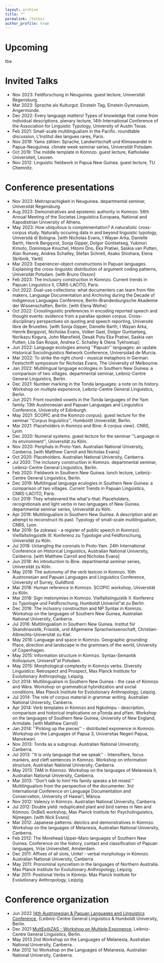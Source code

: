 ```yaml
---
layout: archive
title: ""
permalink: /talks/
author_profile: true
---
```


Upcoming
====
tba

Invited Talks
====

* Nov 2023: Feldforschung in Neuguinea. guest lecture, Universität Regensburg.
* Mar 2023: Sprache als Kulturgut. Einstein Tag, Einstein Gymnasium, Angermünde.
* Dec 2022: Every language matters! Types of knowledge that come from individual descriptions. plenary lecture, 14th International Conference of the Association for Linguistic Typology, University of Austin Texas.
* Feb 2021: Small-scale multilingualism in the Pacific. roundtable discussion, L'Institut des langues rares, Paris.
* Nov 2019: Yams zählen: Sprache, Landwirtschaft und Klimawandel in Papua-Neuguinea. climate week seminar series, Universität Potsdam.
* Oct 2019: The middle template in Komnzo. guest lecture, Katholieke Universiteit, Leuven.
* Nov 2012: Linguistic fieldwork in Papua New Guinea. guest lecture, TU Chemnitz.

Conference presentations
====
* Nov 2023: Mehrsprachigkeit in Neuguinea. departmental seminar, Universität Regensburg.
* Aug 2023: Demonstratives and epistemic authority in Komnzo. 56th Annual Meeting of the Societas Linguistica Europaea, National and Kapodistrian University of Athens.
* May 2023: How ubiquitous is complementation? A naturalistic cross-corpus study. Naturally occuring data in and beyond linguistic typology, Università di Bologna. [with Nicholas Evans, I Wayan Arka, Danielle Barth, Henrik Bergqvist, Sonja Gipper, Dolgor Güntsetseg, Yukinori Kimoto, Dominique Knuchel, Hitomi Ōno, Eka Pratiwi, Saskia van Putten, Alan Rumsey, Andrea Schalley, Stefan Schnell, Asako Shiohara, Elena Skribnik, Yanti]
* Mar 2023: Experiencer-object constructions in Papuan languages. Explaining the cross-linguistic distribution of argument coding patterns, Universität Potsdam. [with Bruno Olsson]
* Feb 2023: The inclusory construction in Komnzo. Current trends in Papuan Linguistics II, CNRS-LACITO, Paris.
* Oct 2022: Dual-use collections: what documenters can learn from film makers. Language Documentation and Archiving during the Decade of Indigenous Languages Conference, Berlin-Brandenburgische Akademie der Wissenschaften, Berlin. [with Elena Weihe]
* Oct 2022: Crosslinguistic preferences in encoding reported speech and thought events: evidence from a parallax spoken corpus. Cross-disciplinary perspectives on quoting and speech reporting, Université libre de Bruxelles. [with Sonja Gipper, Danielle Barth, I Wayan Arka, Henrik Bergqvist, Nicholas Evans, Volker Gast, Dolgor Guntsetseg, Norikazu Kogura, John Mansfield, Desak Putu Eka Pratiwi, Saskia van Putten, Lila San Roque, Andrea C. Schalley \& Olena Tykhostup]
* Jun 2022: Language ecologies among ''Papuan'' languages: an update. Historical Sociolinguistics Network Conference, Universidad de Murcia.
* Mar 2022: To strike the right chord - musical metaphors in German. Festschrift symposium for Nicholas Evans, The University of Melbourne.
* Jan 2022: Multilingual language ecologies in Southern New Guinea: a comparison of two villages. departmental seminar, Leibniz-Centre General Linguistics, Berlin.
* Dec 2021: Number marking in the Tonda languages: a note on its history. Workshop on multiple exponence, Leibniz-Centre General Linguistics, Berlin.
* Jun 2021: Front rounded vowels in the Tonda languages of the Yam family. 13th Austronesian and Papuan Languages and Linguistics Conference, University of Edinburgh.
* May 2021: SCOPIC and the Komnzo corpus}. guest lecture for the seminar ''Corpus linguistics'', Humboldt Universität, Berlin.
* Mar 2021: Placeholders in Komnzo and Bine: A corpus view}. CNRS, Lyon.
* Dec 2020: Numeral systems. guest lecture for the seminar ''Language in its environment'', Universität zu Köln.
* Nov 2020: Periphals in Proto-Yam. Australian National University, Canberra. [with Matthew Carroll and Nicholas Evans]
* Oct 2020: Placeholders. Australian National University, Canberra.
* Jul 2020: The inclusory construction in Komnzo. departmental seminar, Leibniz-Centre General Linguistics, Berlin.
* Feb 2020: Fieldwork in Southern New Guinea. lunch lecture, Leibniz-Centre General Linguistics, Berlin.
* Dec 2019: Multilingual language ecologies in Southern New Guinea: a comparison of two villages. Current Trends in Papuan Linguistics, CNRS-LACITO, Paris.
* Oct 2019: They whatevered the what's-that: Placeholders, recognitionals and light verbs in two languages of New Guinea. departmental seminar series, Universität zu Köln.
* Apr 2019: Multilingualism in Southern New Guinea: A description and an attempt to reconstruct its past. Typology of small-scale multilingualism, CNRS, Lyon.
* Mar 2019: Se zokwasi - a register of public speech in Komnzo}. Vielfaltslinguistik III: Konferenz zu Typologie und Feldforschung, Universität zu Köln.
* Jul 2018: Untangling the coronals in Proto-Yam. 24th International Conference on Historical Linguistics, Australian National University, Canberra. [with Matthew Carroll and Nicholas Evans]
* Jun 2018: An introduction to Bine. departmental seminar series, Universität zu Köln.
* May 2018: The autonomy of the verb lexicon in Komnzo. 10th Austronesian and Papuan Languages and Linguistics Conference, University of Surrey, Guildford.
* Mar 2018: Human reference in Komnzo. SCOPIC workshop, Universität zu Köln.
* Mar 2018: Sign metonymies in Komnzo. Vielfaltslinguistik II: Konferenz zu Typologie und Feldforschung, Humboldt Univerist\"at zu Berlin.
* Dec 2016: The inclusory construction and NP Syntax in Komnzo. Workshop on the languages of Southern New Guinea, Australian National University, Canberra.
* Jul 2016: Multilingualism in Southern New Guinea. Institut für Skandinavistik, Frisistik, und Allgemeine Sprachwissenschaft, Christian-Albrechts-Universität zu Kiel.
* May 2016: Language and space in Komnzo. Geographic grounding: Place, direction and landscape in the grammars of the world, University of Copenhagen.
* May 2015: Information structure in Komnzo. Syntax-Semantik Kolloquium, Universit\"at Potsdam.
* May 2015: Morphological complexity in Komnzo verbs. Diversity Linguistics: Retrospect and Prospect, Max Planck Institute for Evolutionary Anthropology, Leipzig.
* Oct 2014: Multilingualism in Southern New Guinea - the case of Kómnzo and Wära. Workshop on grammatical hybridization and social conditions, Max Planck Institute for Evolutionary Anthropology, Leipzig.
* Jul 2014: The role of corpus material in grammar writing. Australian National University, Canberra.
* Apr 2014: Verb templates in Kómnzo and Ngkolmpu - description, comparison and historical implications on pTonda and pYam. Workshop on the languages of Southern New Guinea, University of New England, Armidale. [with Matthew Carroll]
* Jan 2014: ''Picking up the pieces'' - distributed exponence in Komnzo. Workshop on the Languages of Papua 3, Universitas Negeri Papua, Manokwari.
* Nov 2013: Tonda as a subgroup. Australian National University, Canberra.
* Jul 2013: ''It is only language that we speak'' - Intensifiers, focus markers, and cleft sentences in Kómnzo. Workshop on information structure, Australian National University, Canberra.
* May 2013: TAM in Kómnzo. Workshop on the languages of Melanesia II, Australian National University, Canberra.
* Mar 2013: ''Don't talk to him! His family speaks a bit mixed.'' Multilingualism from the perspective of the documenter. 3rd International Conference on Language Documentation and Conservation, University of Hawai'i, Mānoa.
* Nov 2012: Valency in Kómnzo. Australian National University, Canberra.
* Jul 2012: Double yield: reduplicated plant and bird names in Nen and Kómnzo. DoBeS workshop, Max Planck Institute for Psycholinguistics, Nijmegen. [with Nick Evans]
* Mar 2012: Japanese patterns: deictics and demonstratives in Kómnzo. Workshop on the languages of Melanesia, Australian National University, Canberra.
* Feb 2012: The Morehead Upper-Maro languages of Southern New Guinea. Conference on the history, contact and classification of Papuan languages, Vrije Universiteit, Amsterdam.
* Dec 2011: Affixes of all slots, Unite! - verbal morphology in Kómnzo. Australian National University, Canberra
* May 2011: Pronominal syncretism in the languages of Northern Australia. Max Planck Institute for Evolutionary Anthropology, Leipzig.
* Mar 2011: Positional Verbs in Kómnjo. Max Planck Institute for Evolutionary Anthropology, Leipzig.

Conference organization
====

* Jun 2022 [14th Austronesian & Papuan Languages and Linguistics Conference](https://sites.google.com/view/apll14-conference/), {Leibniz-Centre General Linguistics & Humboldt University, Berlin.
* Dec 2021 [MultEx@ZAS - Workshop on Multiple Exponence](https://sites.google.com/view/multexzas/home), Leibniz-Centre General Linguistics, Berlin.
* May 2013 2nd Workshop on the Languages of Melanesia, Australian National University, Canberra.
* Mar 2012 1st Workshop on the Languages of Melanesia, Australian National University, Canberra.